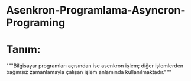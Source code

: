 # Asenkron-Programlama-Asyncron-Programing

# Tanım:
"""Bilgisayar  programları  açısından  ise  asenkron işlem;  diğer  işlemlerden  bağımsız  zamanlamayla  çalışan işlem   anlamında   kullanılmaktadır."""
